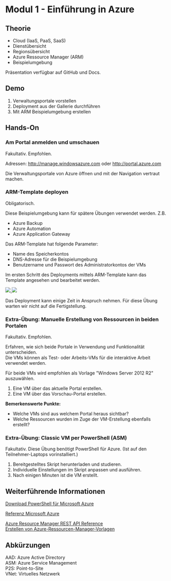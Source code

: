 # Modul 1 - Einführung in Azure
## Theorie
* Cloud (IaaS, PaaS, SaaS)
* Dienstübersicht
* Regionsübersicht
* Azure Ressource Manager (ARM)
* Beispielumgebung

Präsentation verfügbar auf GitHub und Docs.

## Demo
1. Verwaltungsportale vorstellen
2. Deployment aus der Gallerie durchführen
3. Mit ARM Beispielumgebung erstellen

## Hands-On
### Am Portal anmelden und umschauen

Fakultativ. Empfohlen.

Adressen: http://manage.windowsazure.com oder http://portal.azure.com

Die Verwaltungsportale von Azure öffnen und mit der Navigation vertraut machen.

### ARM-Template deployen
Obligatorisch.

Diese Beispielumgebung kann für spätere Übungen verwendet werden. Z.B.
* Azure Backup
* Azure Automation 
* Azure Application Gateway

Das ARM-Template hat folgende Parameter:
* Name des Speicherkontos
* DNS-Adresse für die Beispielumgebung
* Benutzername und Passwort des Administratorkontos der VMs

Im ersten Schritt des Deployments mittels ARM-Template kann das Template angesehen und bearbeitet werden.

<a href="https://portal.azure.com/#create/Microsoft.Template/uri/https%3A%2F%2Fraw.githubusercontent.com%2Fdemoenv.json" target="_blank">
    <img src="http://azuredeploy.net/deploybutton.png"/>
</a>
<a href="http://armviz.io/#/?load=https%3A%2F%2Fraw.githubusercontent.com%2FAzure%2Fdemoenv.json" target="_blank">
    <img src="http://armviz.io/visualizebutton.png"/>
</a>

Das Deployment kann einige Zeit in Anspruch nehmen. Für diese Übung warten wir nicht auf 
die Fertigstellung.

### Extra-Übung: Manuelle Erstellung von Ressourcen in beiden Portalen
Fakultativ. Empfohlen.

Erfahren, wie sich beide Portale in Verwendung und Funktionalität unterscheiden.  
Die VMs können als Test- oder Arbeits-VMs für die interaktive Arbeit verwendet werden.

Für beide VMs wird empfohlen als Vorlage "Windows Server 2012 R2" auszuwählen.

1. Eine VM über das aktuelle Portal erstellen.
2. Eine VM über das Vorschau-Portal erstellen.  

**Bemerkenswerte Punkte:**
* Welche VMs sind aus welchem Portal heraus sichtbar?
* Welche Ressourcen wurden im Zuge der VM-Erstellung ebenfalls erstellt?

### Extra-Übung: Classic VM per PowerShell (ASM)
Fakultativ. Diese Übung benötigt PowerShell für Azure. (Ist auf den Teilnehmer-Laptops vorinstalliert.)

1. Bereitgestelltes Skript herunterladen und studieren.
2. Individuelle Einstellungen im Skript anpassen und ausführen.
3. Nach einigen Minuten ist die VM erstellt.

## Weiterführende Informationen

[Download PowerShell für Microsoft Azure](https://azure.microsoft.com/de-de/downloads/)

[Referenz Microsoft Azure](https://msdn.microsoft.com/en-us/library/azure/mt420159.aspx)  

[Azure Resource Manager REST API Reference](https://msdn.microsoft.com/en-us/library/azure/dn790568.aspx)  
[Erstellen von Azure-Ressourcen-Manager-Vorlagen](https://azure.microsoft.com/de-de/documentation/articles/resource-group-authoring-templates/)

## Abkürzungen

AAD: Azure Active Directory  
ASM: Azure Service Management  
P2S: Point-to-Site  
VNet: Virtuelles Netzwerk